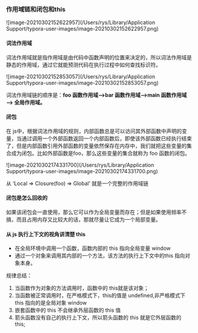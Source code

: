 ### 作用域链和闭包和this

![image-20210302152622957](/Users/rys/Library/Application Support/typora-user-images/image-20210302152622957.png)

#### 词法作用域

词法作用域就是指作用域是由代码中函数声明的位置来决定的，所以词法作用域是静态的作用域，通过它就能预测代码在执行过程中如何查找标识符。

![image-20210302152853057](/Users/rys/Library/Application Support/typora-user-images/image-20210302152853057.png)

词法作用域链的顺序是：**foo 函数作用域—>bar 函数作用域—>main 函数作用域—> 全局作用域。**

#### 闭包

在 js中，根据词法作用域的规则，内部函数总是可以访问其外部函数中声明的变量，当通过调用一个外部函数返回一个内部函数后，即使该外部函数已经执行结束了，但是内部函数引用外部函数的变量依然保存在内存中，我们就把这些变量的集合成为闭包。比如外部函数是foo，那么这些变量的集合就称为 foo 函数的闭包。

![image-20210302174331700](/Users/rys/Library/Application Support/typora-user-images/image-20210302174331700.png)

从 ‘Local => Closure(foo) => Global’ 就是一个完整的作用域链

#### 闭包是怎么回收的

如果该闭包会一直使用，那么它可以作为全局变量而存在；但是如果使用频率不搞，而且占用内存又比较大的话，那就尽量让它成为一个局部变量。

#### 从 js 执行上下文的视角讲清楚 this

- 在全局环境中调用一个函数，函数内部的 this 指向全局变量 window
- 通过一个对象来调用其内部的一个方法，该方法的执行上下文中的this 指向对象本身。

规律总结：

1. 当函数作为对象的方法调用时，函数中的 this就是该对象；
2. 当函数被正常调用时，在严格模式下，this的值是 undefined,非严格模式下 this 指向的是全局对象 window
3. 嵌套函数中的 this 不会继承外层函数的 this 值
4. 箭头函数没有自己的执行上下文，所以箭头函数的 this 就是它外层函数的 this;
